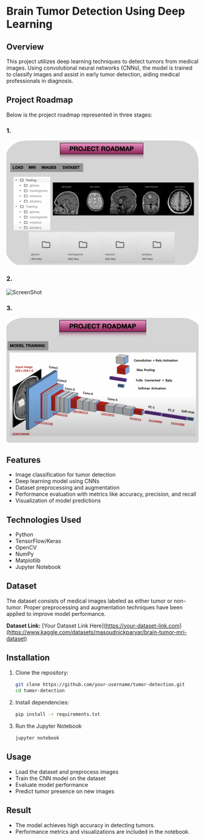 # Brain Tumor Detection Using Deep Learning

## Overview
This project utilizes deep learning techniques to detect tumors from medical images. Using convolutional neural networks (CNNs), the model is trained to classify images and assist in early tumor detection, aiding medical professionals in diagnosis.

## Project Roadmap  

Below is the project roadmap represented in three stages:

### 1. 
![ScreenShot](98783F3C-3809-4934-A881-667B32F8A5D4_1_201_a.jpeg)  

### 2.  
![ScreenShot](image1.jpeg) 

### 3.  
![ScreenShot](221C8C41-26F6-45DD-A6BE-A6D09A1C8DF5_1_105_c.jpeg)  

## Features
- Image classification for tumor detection
- Deep learning model using CNNs
- Dataset preprocessing and augmentation
- Performance evaluation with metrics like accuracy, precision, and recall
- Visualization of model predictions

## Technologies Used
- Python
- TensorFlow/Keras
- OpenCV
- NumPy
- Matplotlib
- Jupyter Notebook

## Dataset  
The dataset consists of medical images labeled as either tumor or non-tumor. Proper preprocessing and augmentation techniques have been applied to improve model performance.  

**Dataset Link:** [Your Dataset Link Here](https://your-dataset-link.com](https://www.kaggle.com/datasets/masoudnickparvar/brain-tumor-mri-dataset)  


## Installation
1. Clone the repository:
   ```bash
   git clone https://github.com/your-username/tumor-detection.git
   cd tumor-detection
2. Install dependencies:
   ```bash
   pip install -r requirements.txt
3. Run the Jupyter Notebook
   ```bash
   jupyter notebook

## Usage
- Load the dataset and preprocess images
- Train the CNN model on the dataset
- Evaluate model performance
- Predict tumor presence on new images

## Result
- The model achieves high accuracy in detecting tumors.
- Performance metrics and visualizations are included in the notebook.


  
   
